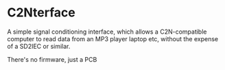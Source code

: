 # C2Nterface

A simple signal conditioning interface, which allows a C2N-compatible computer to read data from an MP3 player
laptop etc, without the expense of a SD2IEC or similar.

There's no firmware, just a PCB 
